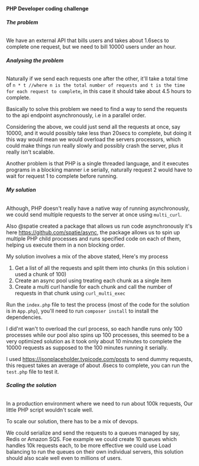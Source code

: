 **PHP Developer coding challenge**

###### **The problem**
We have an external API that bills users and takes about 1.6secs to complete one request, but we need to bill 10000 users under an hour.

###### **Analysing the problem**
Naturally if we send each requests one after the other, it'll take a total time of `n * t //where n is the total number of requests and t is the time for each request to complete`, in this case it should take about 4.5 hours to complete.

Basically to solve this problem we need to find a way to send the requests to the api endpoint asynchronously, i.e in a parallel order. 

Considering the above, we could just send all the requests at once, say 10000, and it would possibly take less than 20secs to complete, but doing it this way would mean we would overload the servers processors, which could make things run really slowly and possibly crash the server, plus it really isn't scalable.

Another problem is that PHP is a single threaded language, and it executes programs in a blocking manner i.e serially, naturally request 2 would have to wait for request 1 to complete before running.

###### **My solution**
Although, PHP doesn't really have a native way of running asynchronously, we could send multiple requests to the server at once using `multi_curl`.

Also @spatie created a package that allows us run code asynchronously it's here https://github.com/spatie/async, the package allows us to spin up multiple PHP child processes and runs specified code on each of them, helping us execute them in a non blocking order.

My solution involves a mix of the above stated, Here's my process

1. Get a list of all the requests and split them into chunks (in this solution i used a chunk of 100)
2. Create an async pool using treating each chunk as a single item
3. Create a multi curl handle for each chunk and call the number of requests in that chunk using `curl_multi_exec`

Run the `index.php` file to test the process (most of the code for the solution is in `App.php`), you'll need to run `composer install` to install the dependencies.

I did'nt wan't to overload the curl process, so each handle runs only 100 processes while our pool also spins up 100 processes, this seemed to be a very optimized solution as it took only about 10 minutes to complete the 10000 requests as supposed to the 100 minutes running it serially.

I used https://jsonplaceholder.typicode.com/posts to send dummy requests, this request takes an average of about .6secs to complete, you can run the `test.php` file to test it.

###### **Scaling the solution**
In a production environment where we need to run about 100k requests, Our little PHP script wouldn't scale well.

To scale our solution, there has to be a mix of devops.

We could serialize and send the requests to a queues managed by say, Redis or Amazon SQS.
Foe example we could create 10 queues which handles 10k requests each, to be more effective we could use Load balancing to run the queues on their own individual servers, this solution should also scale well even to millions of users. 



